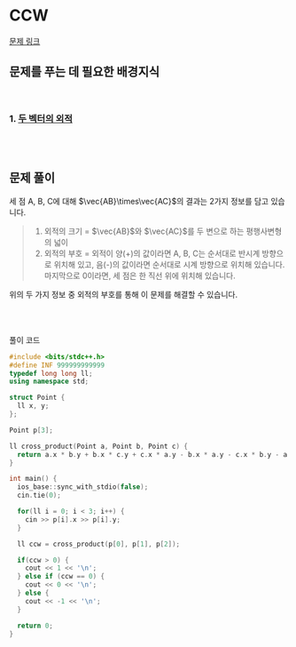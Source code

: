 # CCW

[문제 링크](https://www.acmicpc.net/problem/11758)

## 문제를 푸는 데 필요한 배경지식

<br />

### 1. [두 벡터의 외적](https://codecamper.me/blog/138/)

<br />
<br />

## 문제 풀이

세 점 A, B, C에 대해 $\vec{AB}\times\vec{AC}$의 결과는 2가지 정보를 담고 있습니다.

> 1. 외적의 크기 = $\vec{AB}$와 $\vec{AC}$를 두 변으로 하는 평행사변형의 넓이
> 2. 외적의 부호 = 외적이 양(+)의 값이라면 A, B, C는 순서대로 반시계 방향으로 위치해 있고, 음(-)의 값이라면 순서대로 시계 방향으로 위치해 있습니다. 마지막으로 0이라면, 세 점은 한 직선 위에 위치해 있습니다.

위의 두 가지 정보 중 외적의 부호를 통해 이 문제를 해결할 수 있습니다.

<br />
<br />

풀이 코드

```CPP
#include <bits/stdc++.h>
#define INF 999999999999
typedef long long ll;
using namespace std;

struct Point {
  ll x, y;
};

Point p[3];

ll cross_product(Point a, Point b, Point c) {
  return a.x * b.y + b.x * c.y + c.x * a.y - b.x * a.y - c.x * b.y - a.x * c.y;
}

int main() {
  ios_base::sync_with_stdio(false);
  cin.tie(0);

  for(ll i = 0; i < 3; i++) {
    cin >> p[i].x >> p[i].y;
  }

  ll ccw = cross_product(p[0], p[1], p[2]);

  if(ccw > 0) {
    cout << 1 << '\n';
  } else if (ccw == 0) {
    cout << 0 << '\n';
  } else {
    cout << -1 << '\n';
  }

  return 0;
}
```

